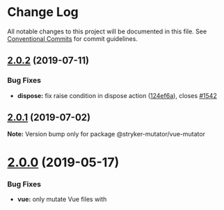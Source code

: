 # Change Log

All notable changes to this project will be documented in this file.
See [Conventional Commits](https://conventionalcommits.org) for commit guidelines.

## [2.0.2](https://github.com/stryker-mutator/stryker/compare/v2.0.1...v2.0.2) (2019-07-11)


### Bug Fixes

* **dispose:** fix raise condition in dispose action ([124ef6a](https://github.com/stryker-mutator/stryker/commit/124ef6a)), closes [#1542](https://github.com/stryker-mutator/stryker/issues/1542)





## [2.0.1](https://github.com/stryker-mutator/stryker/compare/v2.0.0...v2.0.1) (2019-07-02)

**Note:** Version bump only for package @stryker-mutator/vue-mutator





# [2.0.0](https://github.com/stryker-mutator/stryker/compare/v1.3.1...v2.0.0) (2019-05-17)


### Bug Fixes

* **vue:** only mutate Vue files with <script> blocks ([#1540](https://github.com/stryker-mutator/stryker/issues/1540)) ([ee4d27c](https://github.com/stryker-mutator/stryker/commit/ee4d27c))


### Features

* **node 6:** drop support for node 6 ([#1517](https://github.com/stryker-mutator/stryker/issues/1517)) ([801d7cd](https://github.com/stryker-mutator/stryker/commit/801d7cd))


### BREAKING CHANGES

* **node 6:** support for Node 6 has been dropped. Node 8 or higher is now required.





## [1.3.1](https://github.com/stryker-mutator/stryker/compare/v1.3.0...v1.3.1) (2019-04-26)

**Note:** Version bump only for package @stryker-mutator/vue-mutator





# [1.3.0](https://github.com/stryker-mutator/stryker/compare/v1.2.0...v1.3.0) (2019-04-24)

**Note:** Version bump only for package @stryker-mutator/vue-mutator





# [1.2.0](https://github.com/stryker-mutator/stryker/compare/v1.1.1...v1.2.0) (2019-04-02)

**Note:** Version bump only for package @stryker-mutator/vue-mutator





## [1.1.1](https://github.com/stryker-mutator/stryker/compare/v1.1.0...v1.1.1) (2019-03-21)

**Note:** Version bump only for package @stryker-mutator/vue-mutator





# [1.1.0](https://github.com/stryker-mutator/stryker/compare/v1.0.3...v1.1.0) (2019-03-04)

**Note:** Version bump only for package @stryker-mutator/vue-mutator





## [1.0.3](https://github.com/stryker-mutator/stryker/compare/v1.0.2...v1.0.3) (2019-02-26)

**Note:** Version bump only for package @stryker-mutator/vue-mutator





## [1.0.2](https://github.com/stryker-mutator/stryker/compare/v1.0.1...v1.0.2) (2019-02-13)


### Bug Fixes

* **stryker init:** update metadata for `stryker init` command ([#1403](https://github.com/stryker-mutator/stryker/issues/1403)) ([38f269b](https://github.com/stryker-mutator/stryker/commit/38f269b)), closes [#1402](https://github.com/stryker-mutator/stryker/issues/1402)





## [1.0.1](https://github.com/stryker-mutator/stryker/compare/v1.0.0...v1.0.1) (2019-02-13)

**Note:** Version bump only for package @stryker-mutator/vue-mutator





## [1.0.0](https://github.com/stryker-mutator/stryker/compare/stryker-vue-mutator@0.4.1...@stryker-mutator/vue-mutator@1.0.0) (2019-02-13)


### Features

* **ES5 support:** remove ES5 mutator ([#1370](https://github.com/stryker-mutator/stryker/issues/1370)) ([cb585b4](https://github.com/stryker-mutator/stryker/commit/cb585b4))
* **rename:** rename `stryker-xxx-xxx` -> `[@stryker-mutator](https://github.com/stryker-mutator)/xxx-xxx` ([1bbd6ff](https://github.com/stryker-mutator/stryker/commit/1bbd6ff))


### BREAKING CHANGES

* **rename:** The core package and plugins have been renamed: stryker-vue-mutator -> @stryker-mutator/vue-mutator
* **ES5 support:** Remove the ES5 mutator. The 'javascript' mutator is now the default mutator. Users without a mutator plugin should install `@stryker-mutator/javascript-mutator`.





## [0.4.1](https://github.com/stryker-mutator/stryker/compare/stryker-vue-mutator@0.4.0...stryker-vue-mutator@0.4.1) (2019-02-12)

**Note:** Version bump only for package stryker-vue-mutator





# [0.4.0](https://github.com/stryker-mutator/stryker/compare/stryker-vue-mutator@0.3.0...stryker-vue-mutator@0.4.0) (2019-02-08)


### Features

* **mutators:** Remove side effects from mutator plugins ([#1352](https://github.com/stryker-mutator/stryker/issues/1352)) ([edaf401](https://github.com/stryker-mutator/stryker/commit/edaf401))





<a name="0.3.0"></a>
# [0.3.0](https://github.com/stryker-mutator/stryker/compare/stryker-vue-mutator@0.2.14...stryker-vue-mutator@0.3.0) (2018-12-23)


### Features

* **stryker-api:** Support stryker-api 0.23 ([#1293](https://github.com/stryker-mutator/stryker/issues/1293)) ([10720ad](https://github.com/stryker-mutator/stryker/commit/10720ad))




<a name="0.2.14"></a>
## [0.2.14](https://github.com/stryker-mutator/stryker/compare/stryker-vue-mutator@0.2.13...stryker-vue-mutator@0.2.14) (2018-12-12)




**Note:** Version bump only for package stryker-vue-mutator

<a name="0.2.13"></a>
## [0.2.13](https://github.com/stryker-mutator/stryker/compare/stryker-vue-mutator@0.2.12...stryker-vue-mutator@0.2.13) (2018-11-29)


### Bug Fixes

* **stryker-api:** Update stryker-api peer dependency version ([677fc28](https://github.com/stryker-mutator/stryker/commit/677fc28))




<a name="0.2.12"></a>
## [0.2.12](https://github.com/stryker-mutator/stryker/compare/stryker-vue-mutator@0.2.11...stryker-vue-mutator@0.2.12) (2018-11-29)




**Note:** Version bump only for package stryker-vue-mutator

<a name="0.2.11"></a>
## [0.2.11](https://github.com/stryker-mutator/stryker/compare/stryker-vue-mutator@0.2.10...stryker-vue-mutator@0.2.11) (2018-11-21)




**Note:** Version bump only for package stryker-vue-mutator

<a name="0.2.10"></a>
## [0.2.10](https://github.com/stryker-mutator/stryker/compare/stryker-vue-mutator@0.2.9...stryker-vue-mutator@0.2.10) (2018-11-13)




**Note:** Version bump only for package stryker-vue-mutator

<a name="0.2.9"></a>
## [0.2.9](https://github.com/stryker-mutator/stryker/compare/stryker-vue-mutator@0.2.8...stryker-vue-mutator@0.2.9) (2018-11-07)




**Note:** Version bump only for package stryker-vue-mutator

<a name="0.2.8"></a>
## [0.2.8](https://github.com/stryker-mutator/stryker/compare/stryker-vue-mutator@0.2.6...stryker-vue-mutator@0.2.8) (2018-10-15)


### Bug Fixes

* **version:** Version bump for failed release ([8cf9e87](https://github.com/stryker-mutator/stryker/commit/8cf9e87))




<a name="0.2.6"></a>
## [0.2.6](https://github.com/stryker-mutator/stryker/compare/stryker-vue-mutator@0.2.5...stryker-vue-mutator@0.2.6) (2018-10-06)




**Note:** Version bump only for package stryker-vue-mutator

<a name="0.2.5"></a>
## [0.2.5](https://github.com/stryker-mutator/stryker/compare/stryker-vue-mutator@0.2.4...stryker-vue-mutator@0.2.5) (2018-10-03)




**Note:** Version bump only for package stryker-vue-mutator

<a name="0.2.4"></a>
## [0.2.4](https://github.com/stryker-mutator/stryker/compare/stryker-vue-mutator@0.2.3...stryker-vue-mutator@0.2.4) (2018-09-30)




**Note:** Version bump only for package stryker-vue-mutator

<a name="0.2.3"></a>
## [0.2.3](https://github.com/stryker-mutator/stryker/compare/stryker-vue-mutator@0.2.2...stryker-vue-mutator@0.2.3) (2018-09-14)




**Note:** Version bump only for package stryker-vue-mutator

<a name="0.2.2"></a>
## [0.2.2](https://github.com/stryker-mutator/stryker/compare/stryker-vue-mutator@0.2.1...stryker-vue-mutator@0.2.2) (2018-08-28)




**Note:** Version bump only for package stryker-vue-mutator

<a name="0.2.1"></a>
## [0.2.1](https://github.com/stryker-mutator/stryker/compare/stryker-vue-mutator@0.2.0...stryker-vue-mutator@0.2.1) (2018-08-21)




**Note:** Version bump only for package stryker-vue-mutator

<a name="0.2.0"></a>
# [0.2.0](https://github.com/stryker-mutator/stryker/compare/stryker-vue-mutator@0.1.2...stryker-vue-mutator@0.2.0) (2018-08-19)


### Features

* **stryker config:** rename config setting `reporter` to `reporters` ([#1088](https://github.com/stryker-mutator/stryker/issues/1088)) ([584218a](https://github.com/stryker-mutator/stryker/commit/584218a)), closes [#793](https://github.com/stryker-mutator/stryker/issues/793)




<a name="0.1.2"></a>
## [0.1.2](https://github.com/stryker-mutator/stryker/compare/stryker-vue-mutator@0.1.1...stryker-vue-mutator@0.1.2) (2018-08-17)


### Bug Fixes

* **dependencies:** support stryker-api 0.19.0 ([#1087](https://github.com/stryker-mutator/stryker/issues/1087)) ([44ce923](https://github.com/stryker-mutator/stryker/commit/44ce923))




<a name="0.1.1"></a>
## [0.1.1](https://github.com/stryker-mutator/stryker/compare/stryker-vue-mutator@0.1.0...stryker-vue-mutator@0.1.1) (2018-08-17)




**Note:** Version bump only for package stryker-vue-mutator

<a name="0.1.0"></a>
# 0.1.0 (2018-08-16)


### Features

* **Vue:** add Vue mutator ([#723](https://github.com/stryker-mutator/stryker/issues/723)) ([bc28fb6](https://github.com/stryker-mutator/stryker/commit/bc28fb6)), closes [#579](https://github.com/stryker-mutator/stryker/issues/579)
